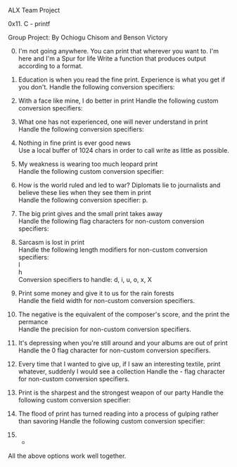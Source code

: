 ALX Team Project

0x11. C - printf 

Group Project: By Ochiogu Chisom and Benson Victory                                                                   
                                 
0. I'm not going anywhere. You can print that wherever you want to. I'm here and I'm a Spur for life
Write a function that produces output according to a format.                        
                                                                                    
1. Education is when you read the fine print. Experience is what you get if you don't.
Handle the following conversion specifiers:


2. With a face like mine, I do better in print
Handle the following custom conversion specifiers:                                  

                                                                                    
3. What one has not experienced, one will never understand in print                 
Handle the following conversion specifiers:                                         

                                                                                    
4. Nothing in fine print is ever good news                                          
Use a local buffer of 1024 chars in order to call write as little as possible.      
                                                                                    

5. My weakness is wearing too much leopard print                                    
Handle the following custom conversion specifier:                                   

                                                                                    
6. How is the world ruled and led to war? Diplomats lie to journalists and believe these lies when they see them in print     
Handle the following conversion specifier: p.                                                                                                                           

7. The big print gives and the small print takes away                               
Handle the following flag characters for non-custom conversion specifiers:          
                                                                                    

8. Sarcasm is lost in print                                                         
Handle the following length modifiers for non-custom conversion specifiers:                                            
l                                                                                   
h                                                                                   
Conversion specifiers to handle: d, i, u, o, x, X                                   
                                                                                    

9. Print some money and give it to us for the rain forests                          
Handle the field width for non-custom conversion specifiers.                        

                                                                                    
10. The negative is the equivalent of the composer's score, and the print the permance                                        
Handle the precision for non-custom conversion specifiers.                                                                                                              

11. It's depressing when you're still around and your albums are out of print       
Handle the 0 flag character for non-custom conversion specifiers.                   
                                                                                    

12. Every time that I wanted to give up, if I saw an interesting textile, print whatever, suddenly I would see a collection
Handle the - flag character for non-custom conversion specifiers.                   
                                                                                    

13. Print is the sharpest and the strongest weapon of our party
Handle the following custom conversion specifier:                                   
                                                                                    

14. The flood of print has turned reading into a process of gulping rather than savoring
Handle the following custom conversion specifier:                                                                                                                       

15. *   
All the above options work well together. 


